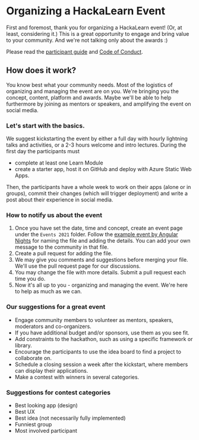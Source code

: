 # Organizing a HackaLearn Event

First and foremost, thank you for organizing a HackaLearn event! (Or, at least, considering it.)
This is a great opportunity to engage and bring value to your community. 
And we're not talking only about the awards :)

Please read the [participant guide](participant_guide.md) and [Code of Conduct]().

## How does it work?

You know best what your community needs. Most of the logistics of organizing and managing the event are on you. 
We're bringing you the concept, content, platform and awards. 
Maybe we'll be able to help furthermore by joining as mentors or speakers, and amplifying the event on social media.

### Let's start with the basics. 

We suggest kickstarting the event by either a full day with hourly lightning talks and activities, or a 2-3 hours welcome and intro lectures.
During the first day the participants must 
- complete at least one Learn Module
- create a starter app, host it on GitHub and deploy with Azure Static Web Apps. 

Then, the participants have a whole week to work on their apps (alone or in groups), commit their changes (which will trigger deployment)
and write a post about their experience in social media.

### How to notify us about the event

1. Once you have set the date, time and concept, create an event page under the `Events 2021` folder.
Follow the [example event by Angular Nights](Events%202021/June_1_Angular_Nights.md) for naming the file and adding the details. 
You can add your own message to the community in that file. 
2. Create a pull request for adding the file. 
3. We may give you comments and suggestions before merging your file. We'll use the pull request page for our discussions.
4. You may change the file with more details. Submit a pull request each time you do.
5. Now it's all up to you - organizing and managing the event. We're here to help as much as we can.

### Our suggestions for a great event
- Engage community members to volunteer as mentors, speakers, moderators and co-organizers.
- If you have additional budget and/or sponsors, use them as you see fit. 
- Add constraints to the hackathon, such as using a specific framework or library.
- Encourage the participants to use the idea board to find a project to collaborate on.
- Schedule a closing session a week after the kickstart, where members can display their applications.
- Make a contest with winners in several categories. 


### Suggestions for contest categories
- Best looking app (design)
- Best UX
- Best idea (not necessarily fully implemented)
- Funniest group
- Most involved participant



